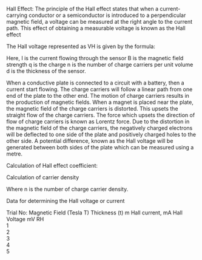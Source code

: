 Hall Effect:
The principle of the Hall effect states that when a current-carrying conductor or a semiconductor is introduced to a perpendicular magnetic field, a voltage can be measured at the right angle to the current path. This effect of obtaining a measurable voltage is known as the Hall effect  

The Hall voltage represented as VH is given by the formula:
 
Here,
I is the current flowing through the sensor
B is the magnetic field strength
q is the charge
n is the number of charge carriers per unit volume
d is the thickness of the sensor.


When a conductive plate is connected to a circuit with a battery, then a current start flowing. The charge carriers will follow a linear path from one end of the plate to the other end. The motion of charge carriers results in the production of magnetic fields. When a magnet is placed near the plate, the magnetic field of the charge carriers is distorted. This upsets the straight flow of the charge carriers. The force which upsets the direction of flow of charge carriers is known as Lorentz force.
Due to the distortion in the magnetic field of the charge carriers, the negatively charged electrons will be deflected to one side of the plate and positively charged holes to the other side. A potential difference, known as the Hall voltage will be generated between both sides of the plate which can be measured using a metre.



 


Calculation of Hall effect coefficient:
 

Calculation of carrier density 

 
Where n is the number of charge carrier density.


Data for determining the Hall voltage or current

Trial
No:	Magnetic Field
(Tesla T)	Thickness (t)
m	Hall current,
mA	Hall Voltage
mV	    RH          
 1	 	 	 	 	 
 2	 	 	 	 	 
 3	 	 	 	 	 
 4	 	 	 	 	 
 5	 	 	 	 	 




